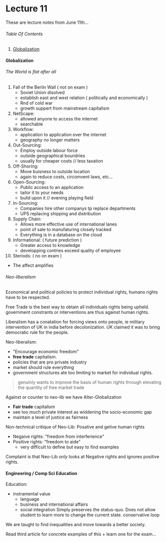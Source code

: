 # Lecture 11
These are lecture notes from June 11th...

###### Table Of Contents
1. [Globalization](#)

#### Globalization

###### The World is flat after all
1. Fall of the Berlin Wall ( not on exam )
   - Soviet Union disolved
   - establish east and west relation ( politically and economically )
   - Rnd of cold war
   - growth suppert from mainstream capitalism
2. NetScape:
   - allowed anyone to access the internet
   - searchable
3. Workflow:
   - application to application over the internet
   - geography no longer matters
4. Out-Sourcing:
   - Employ outside labour force
   - outside geographical boundries
   - usually for cheaper costs // less taxation
5. Off-Shoring:
   - Move buisness to outside location
   - again to reduce costs, circomvent laws, etc...
6. Open-Sourcing:
   - Public access to an application
   - tailor it to your needs
   - build upon it // evening playing field
7. In-Sourcing:
   - Companies hire other companys tp replace departments
   - UPS  replacing shipping and distribution
8. Supply Chain:
   - Allows more effective use of international lanes
   - point of sale to manufaturing closely tracked
   - Everything is in a database on the cloud
9. Informational: ( future prediction )
   - Greater access to knowledge
   - developping contries exceed quality of employee
10. Steriods: ( no on exam )   
   - The affect amplifies

###### Neo-liberalism
Economical and political policies to protect individual rights, humans rights have to be respected.

 Free Trade is the best way to obtain all individuals rights being upheld. government constrants or interventions are thus against human rights.
 
 Liberalism has a conatation for forcing views onto people, ie military intervention of UK in india before decolonization. UK claimed it was to bring democratic rule for the people.
 
 Neo-liberalism:
 * "Encourage economic freedom"
 * **free trade** capitalism.
 * policies that are pro private industry
 * market should rule everything
 * government structures ate too limiting to market for individual rights.
 
 > genuinly wants to improve the basis of human rights through elevating the quantity of free market trade
 
Against or counter to neo-lib we have Alter-Globalization
- **Fair trade** capitalism
- see too much private interest as widdening the socio-economic gap
- maintain a level of justice as fairness

Non-technical critique of Neo-Lib:
Posative and getive human rights
- Negaive rights: "freedom from interferience"
- Positive rights: "freedom to aide"
   - very difficult to define but easy to find examples

Complaint is that Neo-Lib _only_ looks at Negative rights and ignores positive rights.

#### Engineering / Comp Sci Education

Education:
- instramental value
   - language
   - business and international affairs
   - social integration
Simply preserves the status-quo. Does not allow student to learn more to change the current state. conservative loop 

We are taught to find inequalities and move towards a better society.

Read third article for concrete examples of this + learn one for the exam...


